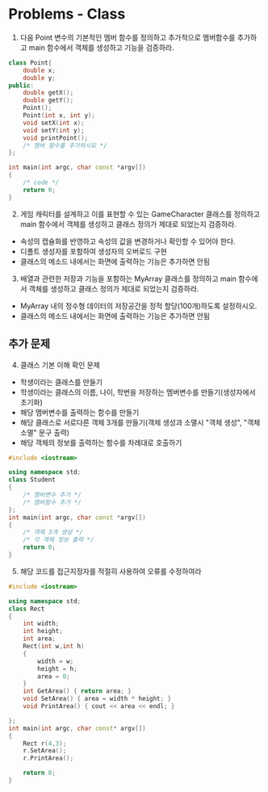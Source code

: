 # Problems - Class

1. 다음 Point 변수의 기본적인 멤버 함수를 정의하고 추가적으로 멤버함수를 추가하고 main 함수에서 객체를 생성하고 기능을 검증하라. 

```c++
class Point{
	double x;
	double y;
public:
	double getX();
	double getY();
	Point();
	Point(int x, int y);
	void setX(int x);
	void setY(int y);
	void printPoint();
	/* 멤버 함수를 추가하시요 */
};

int main(int argc, char const *argv[])
{
	/* code */
	return 0;
}
```


2. 게임 캐릭터를 설계하고 이를 표현할 수 있는 GameCharacter 클래스를 정의하고 main 함수에서 객체를 생성하고 클래스 정의가 제대로 되었는지 검증하라.

  * 속성의 캡슐화를 반영하고 속성의 값을 변경하거나 확인할 수 있어야 한다.
  * 디폴트 생성자를 포함하여 생성자의 오버로드 구현
  * 클래스의 메소드 내에서는 화면에 출력하는 기능은 추가하면 안됨
  
  
3. 배열과 관련한 저장과 기능을 포함하는 MyArray 클래스를 정의하고 main 함수에서 객체를 생성하고 클래스 정의가 제대로 되었는지 검증하라.

  * MyArray 내의 정수형 데이터의 저장공간을 정적 할당(100개)하도록 설정하시오.
  * 클래스의 메소드 내에서는 화면에 출력하는 기능은 추가하면 안됨  
  
## 추가 문제
4. 클래스 기본 이해 확인 문제
  * 학생이라는 클래스를 만들기
  * 학생이라는 클래스의 이름, 나이, 학번을 저장하는 멤버변수를 만들기(생성자에서 초기화)
  * 해당 멤버변수를 출력하는 함수를 만들기
  * 해당 클래스로 서로다른 객체 3개를 만들기(객체 생성과 소멸시 "객체 생성", "객체 소멸" 문구 출력)
  * 해당 객체의 정보를 출력하는 함수를 차례대로 호출하기

```c++
#include <iostream>

using namespace std;
class Student
{
	/* 멤버변수 추가 */
	/* 멤버함수 추가 */
};
int main(int argc, char const *argv[])
{
	/* 객체 3개 생성 */
	/* 각 객체 정보 출력 */
	return 0;
}
```

5. 해당 코드를 접근지정자를 적절히 사용하여 오류를 수정하여라

```c++
#include <iostream>

using namespace std;
class Rect
{
	int width;
	int height;
	int area;
	Rect(int w,int h)
	{
		width = w;
		height = h;
		area = 0;
	}
	int GetArea() { return area; }
	void SetArea() { area = width * height; }
	void PrintArea() { cout << area << endl; }

};
int main(int argc, char const* argv[])
{
	Rect r(4,3);
	r.SetArea();
	r.PrintArea();

	return 0;
}
```
